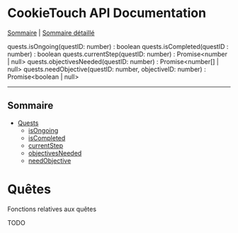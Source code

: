 # CookieTouch API Documentation

[Sommaire](SUMMARY.md) | [Sommaire détaillé](singlepage.md)

quests.isOngoing(questID: number) : boolean
quests.isCompleted(questID : number) : boolean
quests.currentStep(questID: number) : Promise<number | null>
quests.objectivesNeeded(questID: number) : Promise<number[] | null>
quests.needObjective(questID: number, objectiveID: number) : Promise<boolean | null>

<hr>

## Sommaire

- [Quests](#quests)
  - [isOngoing](#isongoing)
  - [isCompleted](#iscompleted)
  - [currentStep](#currentstep)
  - [objectivesNeeded](#objectivesneeded)
  - [needObjective](#needobjective)

# Quêtes

Fonctions relatives aux quêtes

TODO
